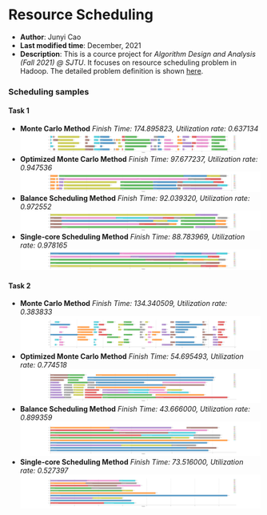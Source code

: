 # Resource Scheduling

- **Author**: Junyi Cao
- **Last modified time**: December, 2021
- **Description**: This is a cource project for *Algorithm Design and Analysis (Fall 2021) @ SJTU*. It focuses on resource scheduling problem in Hadoop. The detailed problem definition is shown [here](Project-Description.pdf). 

### Scheduling samples
#### Task 1
- **Monte Carlo Method**
*Finish Time: 174.895823, Utilization rate: 0.637134*
![fig1](./output/task1_case1/sols_v1.png) 
- **Optimized Monte Carlo Method**
*Finish Time: 97.677237, Utilization rate: 0.947536*
![fig2](./output/task1_case1/sols_v2.png) 
- **Balance Scheduling Method**
*Finish Time: 92.039320, Utilization rate: 0.972552*
![fig3](./output/task1_case1/sols_v3.png) 
- **Single-core Scheduling Method**
*Finish Time: 88.783969, Utilization rate: 0.978165*
![fig4](./output/task1_case1/sols_v4.png) 

#### Task 2
- **Monte Carlo Method**
*Finish Time: 134.340509, Utilization rate: 0.383833*
![fig1](./output/task2_case1/sols_v1.png) 
- **Optimized Monte Carlo Method**
*Finish Time: 54.695493, Utilization rate: 0.774518*
![fig2](./output/task2_case1/sols_v2.png) 
- **Balance Scheduling Method**
*Finish Time: 43.666000, Utilization rate: 0.899359*
![fig3](./output/task2_case1/sols_v3.png) 
- **Single-core Scheduling Method**
*Finish Time: 73.516000, Utilization rate: 0.527397*
![fig4](./output/task2_case1/sols_v4.png) 
